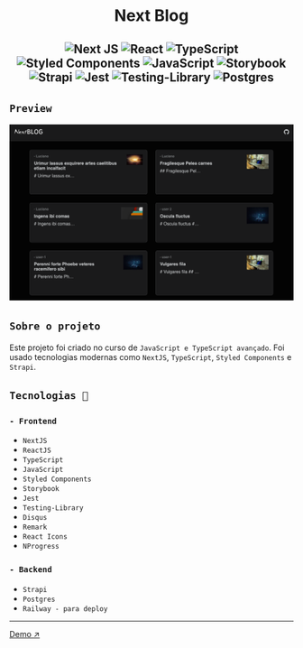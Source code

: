 <h1 align="center">Next Blog</h1>

<h2 align=center>

![Next JS](https://img.shields.io/badge/Next-black?style=for-the-badge&logo=next.js&logoColor=white)
![React](https://img.shields.io/badge/react-%2320232a.svg?style=for-the-badge&logo=react&logoColor=%2361DAFB)
![TypeScript](https://img.shields.io/badge/typescript-%23007ACC.svg?style=for-the-badge&logo=typescript&logoColor=white)
![Styled Components](https://img.shields.io/badge/styled--components-DB7093?style=for-the-badge&logo=styled-components&logoColor=white)
![JavaScript](https://img.shields.io/badge/javascript-%23323330.svg?style=for-the-badge&logo=javascript&logoColor=%23F7DF1E)
![Storybook](https://img.shields.io/badge/-Storybook-FF4785?style=for-the-badge&logo=storybook&logoColor=white)
![Strapi](https://img.shields.io/badge/strapi-%232E7EEA.svg?style=for-the-badge&logo=strapi&logoColor=white)
![Jest](https://img.shields.io/badge/-jest-%23C21325?style=for-the-badge&logo=jest&logoColor=white)
![Testing-Library](https://img.shields.io/badge/-TestingLibrary-%23E33332?style=for-the-badge&logo=testing-library&logoColor=white)
![Postgres](https://img.shields.io/badge/postgres-%23316192.svg?style=for-the-badge&logo=postgresql&logoColor=white)

</h2>


## `Preview`

![preview](./public/preview.png)

## `Sobre o projeto`

Este projeto foi criado no curso de `JavaScript e TypeScript avançado`. Foi usado tecnologias modernas como `NextJS`, `TypeScript`, `Styled Components` e `Strapi`.

## `Tecnologias 🚀`

### `- Frontend`
- `NextJS`
- `ReactJS`
- `TypeScript`
- `JavaScript`
- `Styled Components`
- `Storybook`
- `Jest`
- `Testing-Library`
- `Disqus`
- `Remark`
- `React Icons`
- `NProgress`

### `- Backend`
- `Strapi`
- `Postgres`
- `Railway - para deploy`

---

[Demo ↗️](https://next-blog-lime-seven.vercel.app/)
